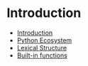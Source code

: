 # Introduction

- [Introduction](intro.md)
- [Python Ecosystem](intro.md)
- [Lexical Structure](intro.md)
- [Built-in functions](builtin_functions.md)
